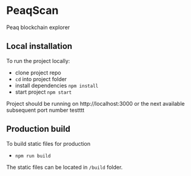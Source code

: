 # PeaqScan

Peaq blockchain explorer

## Local installation

To run the project locally:

- clone project repo
- `cd` into project folder
- install dependencies `npm install`
- start project `npm start`

Project should be running on http://localhost:3000 or the next available subsequent port number
testttt
## Production build

To build static files for production

- `npm run build`

The static files can be located in `/build` folder.
